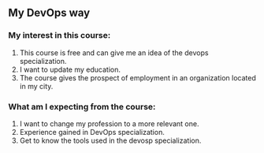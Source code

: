 ## My DevOps way
### My interest in this course:
1.	This course is free and can give me an idea of the devops specialization.
2.	I want to update my education.
3.	The course gives the prospect of employment in an organization located in my city.
### What am I expecting from the course:
1.	I want to change my profession to a more relevant one.
2.	Experience gained in DevOps specialization.
3.	Get to know the tools used in the devosp specialization.
